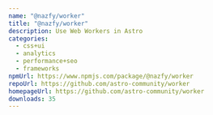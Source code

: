 ```yaml
---
name: "@nazfy/worker"
title: "@nazfy/worker"
description: Use Web Workers in Astro
categories:
  - css+ui
  - analytics
  - performance+seo
  - frameworks
npmUrl: https://www.npmjs.com/package/@nazfy/worker
repoUrl: https://github.com/astro-community/worker
homepageUrl: https://github.com/astro-community/worker
downloads: 35
---
```

